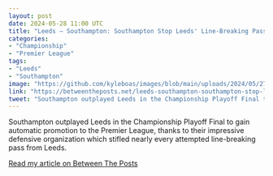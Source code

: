 ```yaml
---
layout: post
date: 2024-05-28 11:00 UTC
title: "Leeds — Southampton: Southampton Stop Leeds' Line-Breaking Passes (0-1)"
categories:
- "Championship"
- "Premier League"
tags:
- "Leeds"
- "Southampton"
image: "https://github.com/kyleboas/images/blob/main/uploads/2024/05/27/Image-27May2024_17:58:45.png?raw=true"
link: "https://betweentheposts.net/leeds-southampton-southampton-stop-leeds-line-breaking-passes-0-1/"
tweet: "Southampton outplayed Leeds in the Championship Playoff Final to gain automatic promotion to the Premier League, credited mainly to their defensive organization stopping almost every attempted line-breaking pass. @BetweenThePosts"
---
```


Southampton outplayed Leeds in the Championship Playoff Final to gain automatic promotion to the Premier League, thanks  to their impressive defensive organization which stifled nearly every attempted line-breaking pass from Leeds.

<!---more--->

[Read my article on Between The Posts](https://betweentheposts.net/leeds-southampton-southampton-stop-leeds-line-breaking-passes-0-1/)
